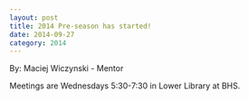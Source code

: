 ```yaml
---
layout: post
title: 2014 Pre-season has started!
date: 2014-09-27
category: 2014
---
```

By: Maciej Wiczynski - Mentor

Meetings are Wednesdays 5:30-7:30 in Lower Library at BHS.